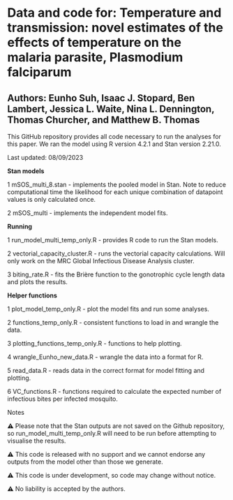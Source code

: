 # **Data and code for: Temperature and transmission: novel estimates of the effects of temperature on the malaria parasite, Plasmodium falciparum**
## **Authors: Eunho Suh, Isaac J. Stopard, Ben Lambert, Jessica L. Waite, Nina L. Dennington, Thomas Churcher, and Matthew B. Thomas**

This GitHub repository provides all code necessary to run the analyses for this paper. We ran the model using R version 4.2.1 and Stan version 2.21.0.

Last updated: 08/09/2023

**Stan models**

1️ mSOS_multi_8.stan - implements the pooled model in Stan. Note to reduce computational time the likelihood for each unique combination of datapoint values is only calculated once.

2️ mSOS_multi - implements the independent model fits.

**Running**

1️ run_model_multi_temp_only.R - provides R code to run the Stan models.

2  vectorial_capacity_cluster.R - runs the vectorial capacity calculations. Will only work on the MRC Global Infectious Disease Analysis cluster.

3  biting_rate.R - fits the Brière function to the gonotrophic cycle length data and plots the results.

**Helper functions**

1️ plot_model_temp_only.R - plot the model fits and run some analyses.

2️ functions_temp_only.R - consistent functions to load in and wrangle the data.

3️ plotting_functions_temp_only.R - functions to help plotting.

4️ wrangle_Eunho_new_data.R - wrangle the data into a format for R.

5  read_data.R - reads data in the correct format for model fitting and plotting.

6  VC_functions.R - functions required to calculate the expected number of infectious bites per infected mosquito.

Notes

⚠️ Please note that the Stan outputs are not saved on the Github repository, so run_model_multi_temp_only.R will need to be run before attempting to visualise the results.

⚠️ This code is released with no support and we cannot endorse any outputs from the model other than those we generate.

⚠️ This code is under development, so code may change without notice.

⚠️ No liability is accepted by the authors.





